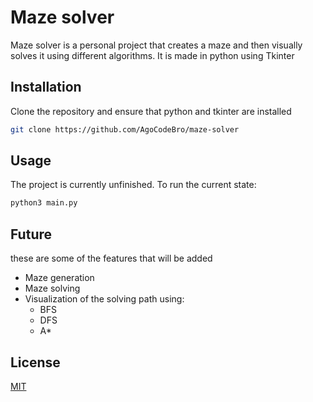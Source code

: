 # Maze solver

Maze solver is a personal project that creates a maze and then visually solves it using different algorithms. It is made in python using Tkinter

## Installation

Clone the repository and ensure that python and tkinter are installed

```bash
git clone https://github.com/AgoCodeBro/maze-solver
```

## Usage

The project is currently unfinished. To run the current state:

```bash
python3 main.py
```


## Future

these are some of the features that will be added

- Maze generation
- Maze solving
- Visualization of the solving path using:
    - BFS
    - DFS
    - A*

## License

[MIT](LICENSE)

